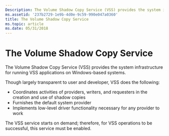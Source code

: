 ```yaml
---
Description: The Volume Shadow Copy Service (VSS) provides the system infrastructure for running VSS applications on Windows-based systems.
ms.assetid: '237b2729-1e9b-4d0e-9c59-990e047a0360'
title: The Volume Shadow Copy Service
ms.topic: article
ms.date: 05/31/2018
---
```


# The Volume Shadow Copy Service

The Volume Shadow Copy Service (VSS) provides the system infrastructure for running VSS applications on Windows-based systems.

Though largely transparent to user and developer, VSS does the following:

-   Coordinates activities of providers, writers, and requesters in the creation and use of shadow copies
-   Furnishes the default system provider
-   Implements low-level driver functionality necessary for any provider to work

The VSS service starts on demand; therefore, for VSS operations to be successful, this service must be enabled.

 

 



